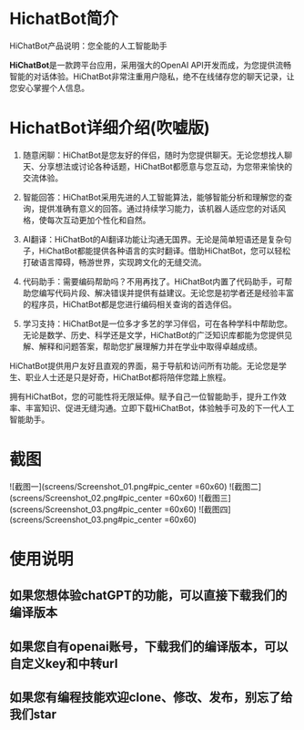 # HichatBot简介

HiChatBot产品说明：您全能的人工智能助手

**HiChatBot**是一款跨平台应用，采用强大的OpenAI API开发而成，为您提供流畅智能的对话体验。HiChatBot非常注重用户隐私，绝不在线储存您的聊天记录，让您安心掌握个人信息。

# HichatBot详细介绍(吹嘘版)
1. 随意闲聊：HiChatBot是您友好的伴侣，随时为您提供聊天。无论您想找人聊天、分享想法或讨论各种话题，HiChatBot都愿意与您互动，为您带来愉快的交流体验。

2. 智能回答：HiChatBot采用先进的人工智能算法，能够智能分析和理解您的查询，提供准确有意义的回答。通过持续学习能力，该机器人适应您的对话风格，使每次互动更加个性化和自然。

3. AI翻译：HiChatBot的AI翻译功能让沟通无国界。无论是简单短语还是复杂句子，HiChatBot都能提供各种语言的实时翻译。借助HiChatBot，您可以轻松打破语言障碍，畅游世界，实现跨文化的无缝交流。

4. 代码助手：需要编码帮助吗？不用再找了。HiChatBot内置了代码助手，可帮助您编写代码片段、解决错误并提供有益建议。无论您是初学者还是经验丰富的程序员，HiChatBot都是您进行编码相关查询的首选伴侣。

5. 学习支持：HiChatBot是一位多才多艺的学习伴侣，可在各种学科中帮助您。无论是数学、历史、科学还是文学，HiChatBot的广泛知识库都能为您提供见解、解释和问题答案，帮助您扩展理解力并在学业中取得卓越成绩。

HiChatBot提供用户友好且直观的界面，易于导航和访问所有功能。无论您是学生、职业人士还是只是好奇，HiChatBot都将陪伴您踏上旅程。

拥有HiChatBot，您的可能性将无限延伸。赋予自己一位智能助手，提升工作效率、丰富知识、促进无缝沟通。立即下载HiChatBot，体验触手可及的下一代人工智能助手。

# 截图
![截图一](screens/Screenshot_01.png#pic_center =60x60)
![截图二](screens/Screenshot_02.png#pic_center =60x60)
![截图三](screens/Screenshot_03.png#pic_center =60x60)
![截图四](screens/Screenshot_03.png#pic_center =60x60)


# 使用说明
## 如果您想体验chatGPT的功能，可以直接下载我们的编译版本

## 如果您自有openai账号，下载我们的编译版本，可以自定义key和中转url

## 如果您有编程技能欢迎clone、修改、发布，别忘了给我们star
